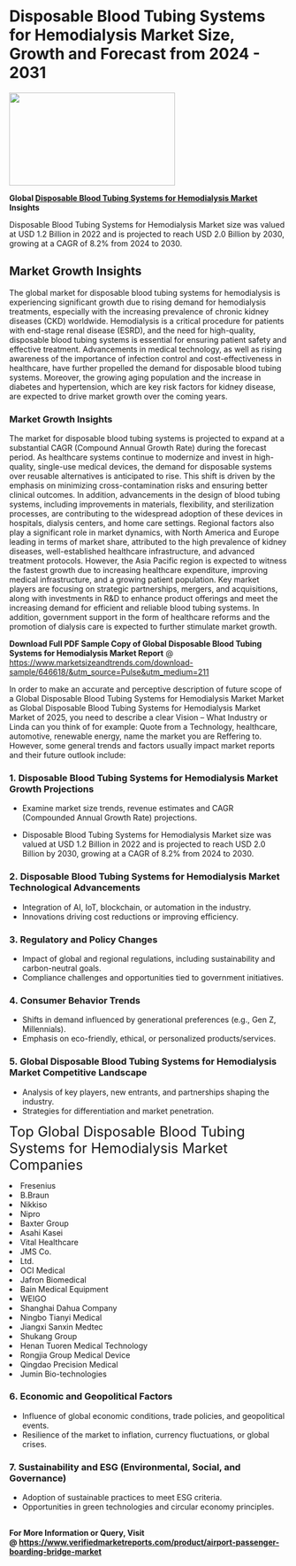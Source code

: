 <H1>Disposable Blood Tubing Systems for Hemodialysis Market Size, Growth and Forecast from 2024 - 2031</H1><img class="aligncenter size-medium wp-image-584254" src="https://thirdeyenews.in/wp-content/uploads/2024/09/Global-Market-Research-300x168.jpeg" alt="" width="300" height="168" /><p><strong>Global&nbsp;<a href="https://www.marketsizeandtrends.com/download-sample/646618/&amp;utm_source=Pulse&amp;utm_medium=211">Disposable Blood Tubing Systems for Hemodialysis Market</a> Insights</strong></p><p>Disposable Blood Tubing Systems for Hemodialysis Market size was valued at USD 1.2 Billion in 2022 and is projected to reach USD 2.0 Billion by 2030, growing at a CAGR of 8.2% from 2024 to 2030.</p><p><h2>Market Growth Insights</h2> <p>The global market for disposable blood tubing systems for hemodialysis is experiencing significant growth due to rising demand for hemodialysis treatments, especially with the increasing prevalence of chronic kidney diseases (CKD) worldwide. Hemodialysis is a critical procedure for patients with end-stage renal disease (ESRD), and the need for high-quality, disposable blood tubing systems is essential for ensuring patient safety and effective treatment. Advancements in medical technology, as well as rising awareness of the importance of infection control and cost-effectiveness in healthcare, have further propelled the demand for disposable blood tubing systems. Moreover, the growing aging population and the increase in diabetes and hypertension, which are key risk factors for kidney disease, are expected to drive market growth over the coming years. <h3>Market Growth Insights</h3> <p>The market for disposable blood tubing systems is projected to expand at a substantial CAGR (Compound Annual Growth Rate) during the forecast period. As healthcare systems continue to modernize and invest in high-quality, single-use medical devices, the demand for disposable systems over reusable alternatives is anticipated to rise. This shift is driven by the emphasis on minimizing cross-contamination risks and ensuring better clinical outcomes. In addition, advancements in the design of blood tubing systems, including improvements in materials, flexibility, and sterilization processes, are contributing to the widespread adoption of these devices in hospitals, dialysis centers, and home care settings. Regional factors also play a significant role in market dynamics, with North America and Europe leading in terms of market share, attributed to the high prevalence of kidney diseases, well-established healthcare infrastructure, and advanced treatment protocols. However, the Asia Pacific region is expected to witness the fastest growth due to increasing healthcare expenditure, improving medical infrastructure, and a growing patient population. Key market players are focusing on strategic partnerships, mergers, and acquisitions, along with investments in R&D to enhance product offerings and meet the increasing demand for efficient and reliable blood tubing systems. In addition, government support in the form of healthcare reforms and the promotion of dialysis care is expected to further stimulate market growth. </p><p><span class=""><strong>Download Full PDF Sample Copy of Global Disposable Blood Tubing Systems for Hemodialysis Market Report</strong> @ <a href="https://www.marketsizeandtrends.com/download-sample/646618/&amp;utm_source=Pulse&amp;utm_medium=211" target="_blank">https://www.marketsizeandtrends.com/download-sample/646618/&amp;utm_source=Pulse&amp;utm_medium=211</a></span></p><p>In order to make an accurate and perceptive description of future scope of a Global&nbsp;Disposable Blood Tubing Systems for Hemodialysis Market Market as Global&nbsp;Disposable Blood Tubing Systems for Hemodialysis Market Market of 2025, you need to describe a clear Vision &ndash; What Industry or Linda can you think of for example: Quote from a Technology, healthcare, automotive, renewable energy, name the market you are Reffering to. However, some general trends and factors usually impact market reports and their future outlook include:</p><h3>1.&nbsp;<strong>Disposable Blood Tubing Systems for Hemodialysis Market Growth Projections</strong></h3><ul><li>Examine market size trends, revenue estimates and CAGR (Compounded Annual Growth Rate) projections.</li><li><p>Disposable Blood Tubing Systems for Hemodialysis Market size was valued at USD 1.2 Billion in 2022 and is projected to reach USD 2.0 Billion by 2030, growing at a CAGR of 8.2% from 2024 to 2030.</p></li></ul><h3>2.&nbsp;<strong>Disposable Blood Tubing Systems for Hemodialysis Market Technological Advancements</strong></h3><ul><li>Integration of AI, IoT, blockchain, or automation in the industry.</li><li>Innovations driving cost reductions or improving efficiency.</li></ul><h3>3.&nbsp;<strong>Regulatory and Policy Changes</strong></h3><ul><li>Impact of global and regional regulations, including sustainability and carbon-neutral goals.</li><li>Compliance challenges and opportunities tied to government initiatives.</li></ul><h3>4.&nbsp;<strong>Consumer Behavior Trends</strong></h3><ul><li>Shifts in demand influenced by generational preferences (e.g., Gen Z, Millennials).</li><li>Emphasis on eco-friendly, ethical, or personalized products/services.</li></ul><h3>5.&nbsp;<strong>Global Disposable Blood Tubing Systems for Hemodialysis Market Competitive Landscape</strong></h3><ul><li>Analysis of key players, new entrants, and partnerships shaping the industry.</li><li>Strategies for differentiation and market penetration.</li></ul><p data-pm-slice="1 1 []"><span style="color: inherit; font-family: inherit; font-size: 25px;">Top Global Disposable Blood Tubing Systems for Hemodialysis Market Companies</span></p><div class="" data-test-id=""><p><li>Fresenius</li><li> B.Braun</li><li> Nikkiso</li><li> Nipro</li><li> Baxter Group</li><li> Asahi Kasei</li><li> Vital Healthcare</li><li> JMS Co.</li><li> Ltd.</li><li> OCI Medical</li><li> Jafron Biomedical</li><li> Bain Medical Equipment</li><li> WEIGO</li><li> Shanghai Dahua Company</li><li> Ningbo Tianyi Medical</li><li> Jiangxi Sanxin Medtec</li><li> Shukang Group</li><li> Henan Tuoren Medical Technology</li><li> Rongjia Group Medical Device</li><li> Qingdao Precision Medical</li><li> Jumin Bio-technologies</li></p></div><h3>6.&nbsp;<strong>Economic and Geopolitical Factors</strong></h3><ul><li>Influence of global economic conditions, trade policies, and geopolitical events.</li><li>Resilience of the market to inflation, currency fluctuations, or global crises.</li></ul><h3>7.&nbsp;<strong>Sustainability and ESG (Environmental, Social, and Governance)</strong></h3><ul><li>Adoption of sustainable practices to meet ESG criteria.</li><li>Opportunities in green technologies and circular economy principles.</li></ul><h2><strong style="font-size: 14px;">For More Information or Query, Visit @&nbsp;</strong><a style="background-color: #ffffff; font-size: 14px;" href="https://www.marketsizeandtrends.com/report/disposable-blood-tubing-systems-for-hemodialysis-market/" target="_blank">https://www.verifiedmarketreports.com/product/airport-passenger-boarding-bridge-market</a></h2>
